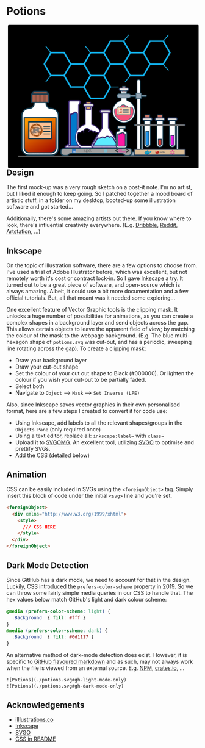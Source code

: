 # Potions

<img align="right" src="./potions.svg?sanitize=true" width="500">

## Design

The first mock-up was a very rough sketch on a post-it note. I'm no artist, but I liked it enough to keep going. So I patched together a mood board of artistic stuff, in a folder on my desktop, booted-up some illustration software and got started...

Additionally, there's some amazing artists out there. If you know where to look, there's influential creativity everywhere. (E.g. [Dribbble](https://dribbble.com/shots/5781741-Potion-of-Wisdom-Speedpaint), [Reddit](https://www.reddit.com/r/Design/comments/b68bvu/heres_a_quick_breakdowntutorial_on_how_i_animate/), [Artstation](https://www.artstation.com/artwork/9m18kN), ...)

## Inkscape

On the topic of illustration software, there are a few options to choose from. I've used a trial of Adobe Illustrator before, which was excellent, but not remotely worth it's cost or contract lock-in. So I gave [Inkscape](https://inkscape.org/) a try. It turned out to be a great piece of software, and open-source which is always amazing. Albeit, it could use a bit more documentation and a few official tutorials. But, all that meant was it needed some exploring...

One excellent feature of Vector Graphic tools is the clipping mask. It unlocks a huge number of possibilities for animations, as you can create a complex shapes in a background layer and send objects across the gap. This allows certain objects to leave the apparent field of view; by matching the colour of the mask to the webpage background. (E.g. The blue multi-hexagon shape of `potions.svg` was cut-out, and has a periodic, sweeping line rotating across the gap). To create a clipping mask:

- Draw your background layer
- Draw your cut-out shape
- Set the colour of your cut out shape to Black (#000000). Or lighten the colour if you wish your cut-out to be partially faded.
- Select both
- Navigate to `Object` --> `Mask` --> `Set Inverse (LPE)`

Also, since Inkscape saves vector graphics in their own personalised format, here are a few steps I created to convert it for code use:

- Using Inkscape, add labels to all the relevant shapes/groups in the `Objects Pane` (only required once)
- Using a text editor, replace all: `inkscape:label=` with `class=`
- Upload it to [SVGOMG](https://jakearchibald.github.io/svgomg/). An excellent tool, utilizing [SVGO](https://github.com/svg/svgo) to optimise and prettify SVGs.
- Add the CSS (detailed below)

## Animation

CSS can be easily included in SVGs using the `<foreignObject>` tag. Simply insert this block of code under the initial `<svg>` line and you're set.

```html
<foreignObject>
  <div xmlns="http://www.w3.org/1999/xhtml">
    <style>
      /// CSS HERE
    </style>
  </div>
</foreignObject>
```

## Dark Mode Detection

Since GitHub has a dark mode, we need to account for that in the design. Luckily, CSS introduced the `prefers-color-scheme` property in 2019. So we can throw some fairly simple media queries in our CSS to handle that. The hex values below match GitHub's light and dark colour scheme:

<!-- prettier-ignore -->
```css
@media (prefers-color-scheme: light) {
  .Background  { fill: #fff }
}
@media (prefers-color-scheme: dark) {
  .Background  { fill: #0d1117 } 
}
```

An alternative method of dark-mode detection does exist. However, it is specific to [GitHub flavoured markdown](https://docs.github.com/en/get-started/writing-on-github/getting-started-with-writing-and-formatting-on-github/basic-writing-and-formatting-syntax#specifying-the-theme-an-image-is-shown-to) and as such, may not always work when the file is viewed from an external source. E.g. [NPM](https://www.npmjs.com/), [crates.io](https://crates.io/), ...

```
![Potions](./potions.svg#gh-light-mode-only)
![Potions](./potions.svg#gh-dark-mode-only)
```

## Acknowledgements

- [illlustrations.co](https://illlustrations.co/)
- [Inkscape](https://inkscape.org/)
- [SVGO](https://github.com/svg/svgo)
- [CSS in README](https://github.com/sindresorhus/css-in-readme-like-wat)

<!-- Add webkit version for mac? -->
<!-- Resize Potion SVG at top of page -->
<!-- Does it lag on GitHub Profile? -->
<!-- Force the animation section under the potions.svg in readme -->
